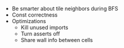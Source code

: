 - Be smarter about tile neighbors during BFS
- Const correctness
- Optimizations
    - Kill unused imports
    - Turn asserts off
    - Share wall info between cells
